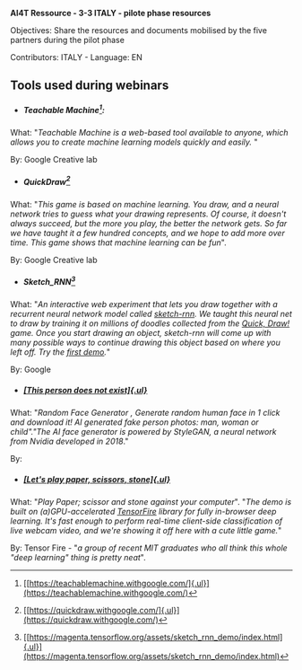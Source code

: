 **AI4T Ressource - 3-3 ITALY - pilote phase resources**

Objectives: Share the resources and documents mobilised by the five
partners during the pilot phase

Contributors: ITALY - Language: EN

## Tools used during webinars

-   ##### Teachable Machine[^1]: 

What: "*Teachable Machine is a web-based tool available to anyone, which
allows you to create machine learning models quickly and easily.* "

By: Google Creative lab

-   ##### QuickDraw[^2] 

What: "*This game is based on machine learning. You draw, and a neural
network tries to guess what your drawing represents. Of course, it
doesn\'t always succeed, but the more you play, the better the network
gets. So far we have taught it a few hundred concepts, and we hope to
add more over time. This game shows that machine learning can be fun*".

By: Google Creative lab

-   ##### Sketch_RNN[^3]

What: "*An interactive web experiment that lets you draw together with a
recurrent neural network model called
[sketch-rnn](https://arxiv.org/abs/1704.03477). We taught this neural
net to draw by training it on millions of doodles collected from the
[Quick, Draw!](https://quickdraw.withgoogle.com/data/) game. Once you
start drawing an object, sketch-rnn will come up with many possible ways
to continue drawing this object based on where you left off. Try the
[first
demo](https://magenta.tensorflow.org/assets/sketch_rnn_demo/index.html).*"

By: Google

-   ##### [[This person does not exist]{.ul}](https://this-person-does-not-exist.com/en)

What: "*Random Face Generator , Generate random human face in 1 click
and download it! AI generated fake person photos: man, woman or
child"."The AI face generator is powered by StyleGAN, a neural network
from Nvidia developed in 2018*."

By:

-   ##### [[Let\'s play paper, scissors, stone]{.ul}](https://tenso.rs/demos/rock-paper-scissors/)

What: "*Play Paper; scissor and stone against your computer*". "*The
demo is built on (a)GPU-accelerated [TensorFire](https://tenso.rs/)
library for fully in-browser deep learning. It\'s fast enough to perform
real-time client-side classification of live webcam video, and we\'re
showing it off here with a cute little game.*"

By: Tensor Fire - "*a group of recent MIT graduates who all think this
whole "deep learning" thing is pretty neat*".

[^1]: [[https://teachablemachine.withgoogle.com/]{.ul}](https://teachablemachine.withgoogle.com/)

[^2]: [[https://quickdraw.withgoogle.com/]{.ul}](https://quickdraw.withgoogle.com/)

[^3]: [[https://magenta.tensorflow.org/assets/sketch_rnn_demo/index.html]{.ul}](https://magenta.tensorflow.org/assets/sketch_rnn_demo/index.html)
